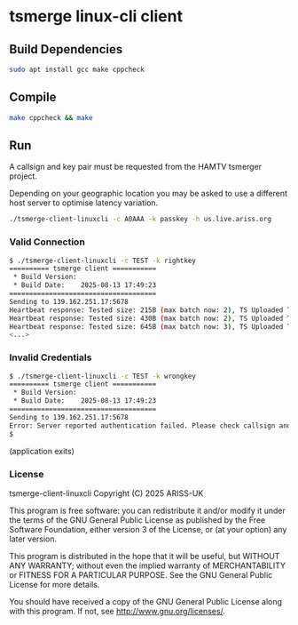 # tsmerge linux-cli client

## Build Dependencies

```bash
sudo apt install gcc make cppcheck
````

## Compile

```bash
make cppcheck && make
```

## Run

A callsign and key pair must be requested from the HAMTV tsmerger project.

Depending on your geographic location you may be asked to use a different host server to optimise latency variation.

```bash
./tsmerge-client-linuxcli -c A0AAA -k passkey -h us.live.ariss.org
```

### Valid Connection

```bash
$ ./tsmerge-client-linuxcli -c TEST -k rightkey
========== tsmerge client ===========
 * Build Version: 
 * Build Date:    2025-08-13 17:49:23
=====================================
Sending to 139.162.251.17:5678
Heartbeat response: Tested size: 215B (max batch now: 2), TS Uploaded Total: 6610518, TS Uploaded Loss: 45
Heartbeat response: Tested size: 430B (max batch now: 2), TS Uploaded Total: 6610518, TS Uploaded Loss: 45
Heartbeat response: Tested size: 645B (max batch now: 3), TS Uploaded Total: 6610518, TS Uploaded Loss: 45
<...>
```

### Invalid Credentials

```bash
$ ./tsmerge-client-linuxcli -c TEST -k wrongkey
========== tsmerge client ===========
 * Build Version: 
 * Build Date:    2025-08-13 17:49:23
=====================================
Sending to 139.162.251.17:5678
Error: Server reported authentication failed. Please check callsign and key
$
```
(application exits)

### License

tsmerge-client-linuxcli
Copyright (C) 2025 ARISS-UK

This program is free software: you can redistribute it and/or modify
it under the terms of the GNU General Public License as published by
the Free Software Foundation, either version 3 of the License, or
(at your option) any later version.

This program is distributed in the hope that it will be useful,
but WITHOUT ANY WARRANTY; without even the implied warranty of
MERCHANTABILITY or FITNESS FOR A PARTICULAR PURPOSE.  See the
GNU General Public License for more details.

You should have received a copy of the GNU General Public License
along with this program.  If not, see <http://www.gnu.org/licenses/>.
